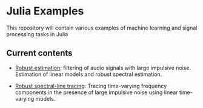 # Julia Examples
This repository will contain various examples of machine learning and signal processing tasks in Julia

## Current contents
- [Robust estimation](https://nbviewer.jupyter.org/github/baggepinnen/julia_examples/blob/master/identification_robust.ipynb): filtering of audio signals with large impulsive noise. Estimation of linear models and robust spectral estimation.

- [Robust spectral-line tracing](https://nbviewer.jupyter.org/github/baggepinnen/julia_examples/blob/master/robust_chirp_tracing.ipynb): Tracing time-varying frequency components in the presence of large impulsive noise using linear time-varying models.
